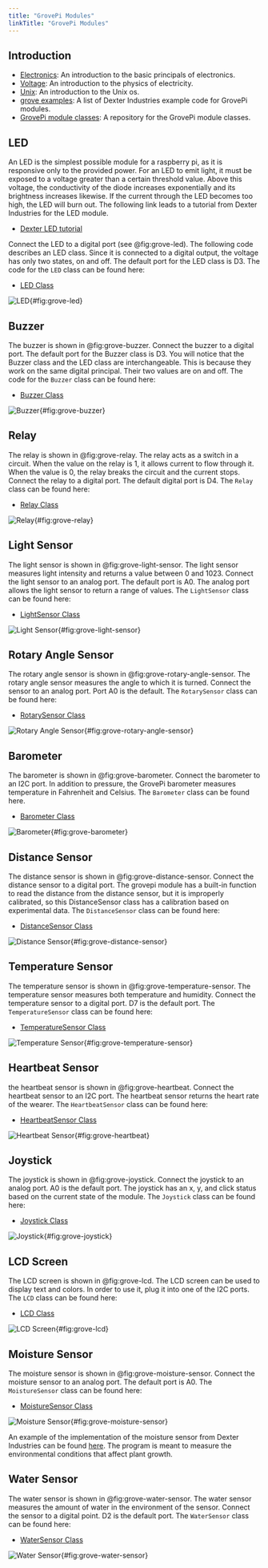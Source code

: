 ```yaml
---
title: "GrovePi Modules"
linkTitle: "GrovePi Modules"
---
```


## Introduction

-   [Electronics](http://www.instructables.com/id/Basic-Electronics): An
    introduction to the basic principals of electronics.
-   [Voltage](https://learn.sparkfun.com/tutorials/voltage-current-resistance-and-ohms-law):
    An introduction to the physics of electricity.
-   [Unix](https://info-ee.eps.surrey.ac.uk/Teaching/Unix/index.html):
    An introduction to the Unix os.
-   [grove
    examples](https://github.com/DexterInd/GrovePi/tree/master/Software/Python):
    A list of Dexter Industries example code for GrovePi modules.
-   [GrovePi module
    classes](https://github.com/cloudmesh/cloudmesh-pi/tree/master/cloudmesh/pi):
    A repository for the GrovePi module classes.

## LED

An LED is the simplest possible module for a raspberry pi, as it is
responsive only to the provided power. For an LED to emit light, it must
be exposed to a voltage greater than a certain threshold value. Above
this voltage, the conductivity of the diode increases exponentially and
its brightness increases likewise. If the current through the LED
becomes too high, the LED will burn out. The following link leads to a
tutorial from Dexter Industries for the LED module.

-   [Dexter LED
    tutorial](https://www.dexterindustries.com/GrovePi/projects-for-the-raspberry-pi/raspberry-pi-led-tutorial/)

Connect the LED to a digital port (see @fig:grove-led). The following code describes an LED
class. Since it is connected to a digital output, the voltage has only
two states, on and off. The default port for the LED class is D3. The
code for the `LED` class can be found here:

-   [LED
    Class](https://github.com/cloudmesh/cloudmesh-pi/blob/master/cloudmesh/pi/led.py)

![LED](images/led.jpg){#fig:grove-led}

## Buzzer

The buzzer is shown in @fig:grove-buzzer.  Connect the buzzer to a
digital port. The default port for the Buzzer class is D3. You will
notice that the Buzzer class and the LED class are
interchangeable. This is because they work on the same digital
principal. Their two values are on and off. The code for the `Buzzer`
class can be found here:

-   [Buzzer
    Class](https://github.com/cloudmesh/cloudmesh-pi/blob/master/cloudmesh/pi/buzzer.py)

![Buzzer](images/buzzer.jpg){#fig:grove-buzzer}

## Relay

The relay is shown in @fig:grove-relay.  The relay acts as a switch
in a circuit. When the value on the relay is 1, it allows current to
flow through it. When the value is 0, the relay breaks the circuit and
the current stops. Connect the relay to a digital port. The default
digital port is D4. The `Relay` class can be found here:

-   [Relay
    Class](https://github.com/cloudmesh/cloudmesh-pi/blob/master/cloudmesh/pi/relay.py)

![Relay](images/relay.jpg){#fig:grove-relay}

## Light Sensor

The light sensor is shown in @fig:grove-light-sensor.  The light
sensor measures light intensity and returns a value between 0
and 1023. Connect the light sensor to an analog port. The default port
is A0. The analog port allows the light sensor to return a range of
values. The `LightSensor` class can be found here:

-   [LightSensor
    Class](https://github.com/cloudmesh/cloudmesh-pi/blob/master/cloudmesh/pi/light.py)

![Light Sensor](images/light.jpg){#fig:grove-light-sensor}

## Rotary Angle Sensor

The rotary angle sensor is shown in @fig:grove-rotary-angle-sensor.
The rotary angle sensor measures the angle to which it is turned.
Connect the sensor to an analog port. Port A0 is the default. The
`RotarySensor` class can be found here:

-   [RotarySensor
    Class](https://github.com/cloudmesh/cloudmesh-pi/blob/master/cloudmesh/pi/rotary.py)

![Rotary Angle Sensor](images/rotary.jpg){#fig:grove-rotary-angle-sensor}

## Barometer

The barometer is shown in @fig:grove-barometer.  Connect the
barometer to an I2C port. In addition to pressure, the GrovePi
barometer measures temperature in Fahrenheit and Celsius. The
`Barometer` class can be found here.

-   [Barometer
    Class](https://github.com/cloudmesh/cloudmesh-pi/blob/master/cloudmesh/pi/barometer.py)

![Barometer](images/barometer.jpg){#fig:grove-barometer}

## Distance Sensor

The distance sensor is shown in @fig:grove-distance-sensor.  Connect
the distance sensor to a digital port. The grovepi module has a
built-in function to read the distance from the distance sensor, but
it is improperly calibrated, so this DistanceSensor class has a
calibration based on experimental data. The `DistanceSensor` class can
be found here:

-   [DistanceSensor
    Class](https://github.com/cloudmesh/cloudmesh-pi/blob/master/cloudmesh/pi/distance.py)

![Distance Sensor](images/distance.jpg){#fig:grove-distance-sensor}

## Temperature Sensor

The temperature sensor is shown in @fig:grove-temperature-sensor.
The temperature sensor measures both temperature and humidity. Connect
the temperature sensor to a digital port. D7 is the default port. The
`TemperatureSensor` class can be found here:

-   [TemperatureSensor
    Class](https://github.com/cloudmesh/cloudmesh-pi/blob/master/cloudmesh/pi/temperature.py)

![Temperature Sensor](images/temperature.jpg){#fig:grove-temperature-sensor}

## Heartbeat Sensor

the heartbeat sensor is shown in @fig:grove-heartbeat.  Connect the
heartbeat sensor to an I2C port. The heartbeat sensor returns the
heart rate of the wearer. The `HeartbeatSensor` class can be found
here:

-   [HeartbeatSensor
    Class](https://github.com/cloudmesh/cloudmesh-pi/blob/master/cloudmesh/pi/heartbeat.py)

![Heartbeat Sensor](images/heartbeat.jpg){#fig:grove-heartbeat}

## Joystick

The joystick is shown in @fig:grove-joystick.  Connect the joystick
to an analog port. A0 is the default port. The joystick has an x, y,
and click status based on the current state of the module. The
`Joystick` class can be found here:

-   [Joystick
    Class](https://github.com/cloudmesh/cloudmesh-pi/blob/master/cloudmesh/pi/joystick.py)

![Joystick](images/joystick.jpg){#fig:grove-joystick}

## LCD Screen

The LCD screen is shown in @fig:grove-lcd.  The LCD screen can be
used to display text and colors. In order to use it, plug it into one
of the I2C ports. The `LCD` class can be found here:

-   [LCD
    Class](https://github.com/cloudmesh/cloudmesh-pi/blob/master/cloudmesh/pi/lcd.py)

![LCD Screen](images/lcd.jpg){#fig:grove-lcd}

## Moisture Sensor

The moisture sensor is shown in @fig:grove-moisture-sensor.  Connect
the moisture sensor to an analog port. The default port is A0.  The
`MoistureSensor` class can be found here:

-   [MoistureSensor
    Class](https://github.com/cloudmesh/cloudmesh-pi/blob/master/cloudmesh/pi/moisture.py)

![Moisture Sensor](images/moisture.jpg){#fig:grove-moisture-sensor}

An example of the implementation of the moisture sensor from Dexter
Industries can be found
[here](https://github.com/DexterInd/GrovePi/blob/master/Projects/plant_monitor/plant_project.py).
The program is meant to measure the environmental conditions that affect
plant growth.

## Water Sensor

The water sensor is shown in @fig:grove-water-sensor.  The water
sensor measures the amount of water in the environment of the
sensor. Connect the sensor to a digital point. D2 is the default port.
The `WaterSensor` class can be found here:

-   [WaterSensor
    Class](https://github.com/cloudmesh/cloudmesh-pi/blob/master/cloudmesh/pi/water.py)

![Water Sensor](images/water.jpg){#fig:grove-water-sensor}
